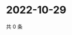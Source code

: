 # 2022-10-29

共 0 条

<!-- BEGIN WEIBO -->
<!-- 最后更新时间 Sat Oct 29 2022 07:19:58 GMT+0800 (China Standard Time) -->

<!-- END WEIBO -->
